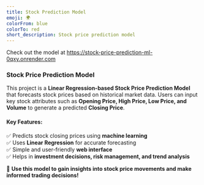 ```yaml
---
title: Stock Prediction Model
emoji: 🌍
colorFrom: blue
colorTo: red
short_description: Stock price prediction model
---
```


Check out the model at https://stock-price-prediction-ml-0qxy.onrender.com


### **Stock Price Prediction Model**  

This project is a **Linear Regression-based Stock Price Prediction Model** that forecasts stock prices based on historical market data. Users can input key stock attributes such as **Opening Price, High Price, Low Price, and Volume** to generate a predicted **Closing Price**.  

#### **Key Features:**  
✅ Predicts stock closing prices using **machine learning**  
✅ Uses **Linear Regression** for accurate forecasting  
✅ Simple and user-friendly **web interface**  
✅ Helps in **investment decisions, risk management, and trend analysis**  

🚀 **Use this model to gain insights into stock price movements and make informed trading decisions!**  



